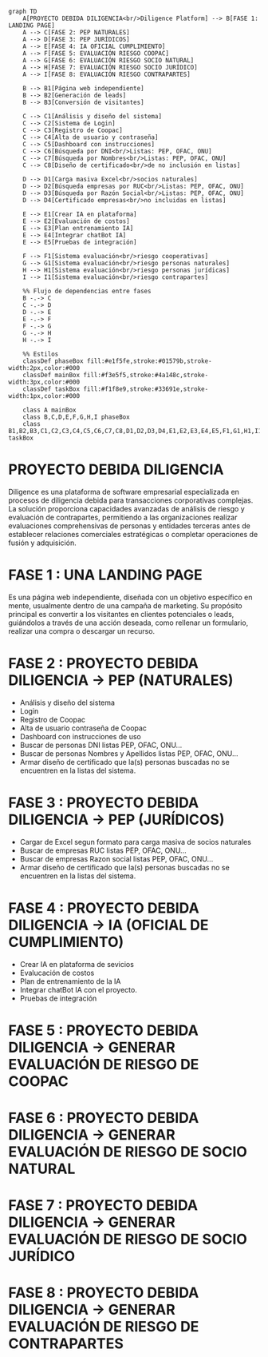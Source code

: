 ```mermaid
graph TD
    A[PROYECTO DEBIDA DILIGENCIA<br/>Diligence Platform] --> B[FASE 1: LANDING PAGE]
    A --> C[FASE 2: PEP NATURALES]
    A --> D[FASE 3: PEP JURÍDICOS]
    A --> E[FASE 4: IA OFICIAL CUMPLIMIENTO]
    A --> F[FASE 5: EVALUACIÓN RIESGO COOPAC]
    A --> G[FASE 6: EVALUACIÓN RIESGO SOCIO NATURAL]
    A --> H[FASE 7: EVALUACIÓN RIESGO SOCIO JURÍDICO]
    A --> I[FASE 8: EVALUACIÓN RIESGO CONTRAPARTES]

    B --> B1[Página web independiente]
    B --> B2[Generación de leads]
    B --> B3[Conversión de visitantes]

    C --> C1[Análisis y diseño del sistema]
    C --> C2[Sistema de Login]
    C --> C3[Registro de Coopac]
    C --> C4[Alta de usuario y contraseña]
    C --> C5[Dashboard con instrucciones]
    C --> C6[Búsqueda por DNI<br/>Listas: PEP, OFAC, ONU]
    C --> C7[Búsqueda por Nombres<br/>Listas: PEP, OFAC, ONU]
    C --> C8[Diseño de certificado<br/>de no inclusión en listas]

    D --> D1[Carga masiva Excel<br/>socios naturales]
    D --> D2[Búsqueda empresas por RUC<br/>Listas: PEP, OFAC, ONU]
    D --> D3[Búsqueda por Razón Social<br/>Listas: PEP, OFAC, ONU]
    D --> D4[Certificado empresas<br/>no incluidas en listas]

    E --> E1[Crear IA en plataforma]
    E --> E2[Evaluación de costos]
    E --> E3[Plan entrenamiento IA]
    E --> E4[Integrar chatBot IA]
    E --> E5[Pruebas de integración]

    F --> F1[Sistema evaluación<br/>riesgo cooperativas]
    G --> G1[Sistema evaluación<br/>riesgo personas naturales]
    H --> H1[Sistema evaluación<br/>riesgo personas jurídicas]
    I --> I1[Sistema evaluación<br/>riesgo contrapartes]

    %% Flujo de dependencias entre fases
    B -.-> C
    C -.-> D
    D -.-> E
    E -.-> F
    F -.-> G
    G -.-> H
    H -.-> I

    %% Estilos
    classDef phaseBox fill:#e1f5fe,stroke:#01579b,stroke-width:2px,color:#000
    classDef mainBox fill:#f3e5f5,stroke:#4a148c,stroke-width:3px,color:#000
    classDef taskBox fill:#f1f8e9,stroke:#33691e,stroke-width:1px,color:#000

    class A mainBox
    class B,C,D,E,F,G,H,I phaseBox
    class B1,B2,B3,C1,C2,C3,C4,C5,C6,C7,C8,D1,D2,D3,D4,E1,E2,E3,E4,E5,F1,G1,H1,I1 taskBox
```

# PROYECTO DEBIDA DILIGENCIA 
Diligence es una plataforma de software empresarial especializada en procesos de diligencia debida para transacciones corporativas complejas. La solución proporciona capacidades avanzadas de análisis de riesgo y evaluación de contrapartes, permitiendo a las organizaciones realizar evaluaciones comprehensivas de personas y entidades terceras antes de establecer relaciones comerciales estratégicas o completar operaciones de fusión y adquisición.

# FASE 1 : UNA LANDING PAGE
Es una página web independiente, diseñada con un objetivo específico en mente, usualmente dentro de una campaña de marketing. Su propósito principal es convertir a los visitantes en clientes potenciales o leads, guiándolos a través de una acción deseada, como rellenar un formulario, realizar una compra o descargar un recurso.


# FASE 2 : PROYECTO DEBIDA DILIGENCIA -> PEP (NATURALES)
- Análisis y diseño del sistema
- Login
- Registro de Coopac
- Alta de usuario contraseña de Coopac
- Dashboard con instrucciones de uso
- Buscar de personas DNI listas PEP, OFAC, ONU...
- Buscar de personas Nombres y Apellidos listas PEP, OFAC, ONU...
- Armar diseño de certificado que la(s) personas buscadas no se encuentren en la listas del sistema.

# FASE 3 : PROYECTO DEBIDA DILIGENCIA -> PEP  (JURÍDICOS)
- Cargar de Excel segun formato para carga masiva de socios naturales
- Buscar de empresas RUC listas PEP, OFAC, ONU...
- Buscar de empresas Razon social listas PEP, OFAC, ONU...
- Armar diseño de certificado que la(s) personas buscadas no se encuentren en la listas del sistema.

# FASE 4 : PROYECTO DEBIDA DILIGENCIA -> IA (OFICIAL DE CUMPLIMIENTO)
- Crear IA en plataforma de sevicios
- Evalucación de costos
- Plan de entrenamiento de la IA
- Integrar chatBot IA con el proyecto.
- Pruebas de integración

# FASE 5 : PROYECTO DEBIDA DILIGENCIA -> GENERAR EVALUACIÓN  DE RIESGO DE COOPAC
# FASE 6 : PROYECTO DEBIDA DILIGENCIA -> GENERAR EVALUACIÓN  DE RIESGO DE SOCIO NATURAL
# FASE 7 : PROYECTO DEBIDA DILIGENCIA -> GENERAR EVALUACIÓN  DE RIESGO DE SOCIO JURÍDICO
# FASE 8 : PROYECTO DEBIDA DILIGENCIA -> GENERAR EVALUACIÓN  DE RIESGO DE CONTRAPARTES
